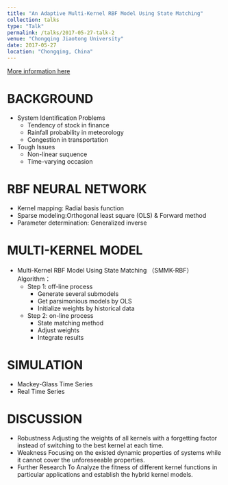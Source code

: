 ```yaml
---
title: "An Adaptive Multi-Kernel RBF Model Using State Matching"
collection: talks
type: "Talk"
permalink: /talks/2017-05-27-talk-2
venue: "Chongqing Jiaotong University"
date: 2017-05-27
location: "Chongqing, China"
---
```


[More information here](http://example2.com)

# BACKGROUND
* System Identification Problems
  * Tendency of stock in finance
  * Rainfall probability in meteorology
  * Congestion in transportation
* Tough Issues
  * Non-linear suquence
  * Time-varying occasion

# RBF NEURAL NETWORK
* Kernel mapping: Radial basis function
* Sparse modeling:Orthogonal least square (OLS) & Forward method 
* Parameter determination: Generalized inverse

# MULTI-KERNEL MODEL

* Multi-Kernel RBF Model Using State Matching （SMMK-RBF）Algorithm：
  * Step 1: off-line process
    * Generate several submodels 
    * Get parsimonious  models by OLS 
    * Initialize weights by historical data
  * Step 2: on-line process
    * State matching method
    * Adjust weights
    * Integrate results
# SIMULATION
* Mackey-Glass Time Series
* Real Time Series

# DISCUSSION
* Robustness
  Adjusting the weights of all kernels with a forgetting factor instead of switching to the best kernel at each time.
* Weakness
  Focusing on the existed dynamic properties of systems while it cannot cover the unforeseeable properties.
* Further Research
  To Analyze the fitness of different kernel functions in particular applications and establish the hybrid kernel models.


